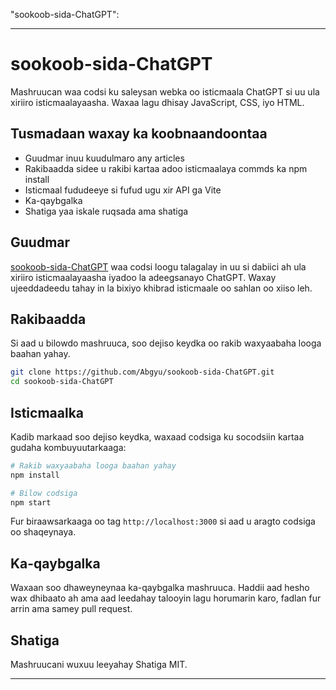  "sookoob-sida-ChatGPT":

---

# sookoob-sida-ChatGPT

Mashruucan waa codsi ku saleysan webka oo isticmaala ChatGPT si uu ula xiriiro isticmaalayaasha. Waxaa lagu dhisay JavaScript, CSS, iyo HTML.

## Tusmadaan waxay ka koobnaandoontaa
- Guudmar inuu  kuudulmaro any articles
- Rakibaadda sidee u rakibi kartaa adoo isticmaalaya commds ka npm install
- Isticmaal fududeeye si fufud  ugu xir API ga Vite 
- Ka-qaybgalka
- Shatiga yaa iskale ruqsada ama shatiga

## Guudmar
[sookoob-sida-ChatGPT](https://sookoob-sida-chat-gpt.vercel.app) waa codsi loogu talagalay in uu si dabiici ah ula xiriiro isticmaalayaasha iyadoo la adeegsanayo ChatGPT. Waxay ujeeddadeedu tahay in la bixiyo khibrad isticmaale oo sahlan oo xiiso leh.

## Rakibaadda
Si aad u bilowdo mashruuca, soo dejiso keydka oo rakib waxyaabaha looga baahan yahay.

```sh
git clone https://github.com/Abgyu/sookoob-sida-ChatGPT.git
cd sookoob-sida-ChatGPT
```

## Isticmaalka
Kadib markaad soo dejiso keydka, waxaad codsiga ku socodsiin kartaa gudaha kombuyuutarkaaga:

```sh
# Rakib waxyaabaha looga baahan yahay
npm install

# Bilow codsiga
npm start
```

Fur biraawsarkaaga oo tag `http://localhost:3000` si aad u aragto codsiga oo shaqeynaya.

## Ka-qaybgalka
Waxaan soo dhaweyneynaa ka-qaybgalka mashruuca. Haddii aad hesho wax dhibaato ah ama aad leedahay talooyin lagu horumarin karo, fadlan fur arrin ama samey pull request.

## Shatiga
Mashruucani wuxuu leeyahay Shatiga MIT.

---

